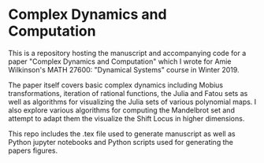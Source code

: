 # Complex Dynamics and Computation

This is a repository hosting the manuscript and accompanying code for a paper "Complex Dynamics and Computation" which I wrote for Amie Wilkinson's MATH 27600: "Dynamical Systems" course in Winter 2019.

The paper itself covers basic complex dynamics including Mobius transformations, iteration of rational functions, the Julia and Fatou sets as well as algorithms for visualizing the Julia sets of various polynomial maps. I also explore various algorithms for computing the Mandelbrot set and attempt to adapt them the visualize the Shift Locus in higher dimensions.

This repo includes the .tex file used to generate manuscript as well as Python jupyter notebooks and Python scripts used for generating the papers figures.
